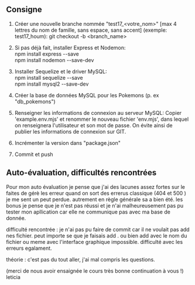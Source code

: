 ## Consigne

1. Créer une nouvelle branche nommée "test17_<votre_nom>" [max 4 lettres du nom de famille, sans espace, sans accent] (exemple: test17_houm):
git checkout -b <branch_name>

2. Si pas déjà fait, installer Express et Nodemon:  
npm install express --save  
npm install nodemon --save-dev

3. Installer Sequelize et le driver MySQL:  
npm install sequelize --save  
npm install mysql2 --save-dev

4. Créer la base de données MySQL pour les Pokemons (p. ex "db_pokemons")

5. Renseigner les informations de connexion au serveur MySQL:
Copier 'example.env.mjs' et renommer le nouveau fichier 'env.mjs', dans lequel on renseignera l'utilisateur et son mot de passe.
On évite ainsi de publier les informations de connexion sur GIT.

6. Incrémenter la version dans "package.json"

7. Commit et push

## Auto-évaluation, difficultés rencontrées

Pour mon auto évaluation je pense que j'ai des lacunes assez fortes sur le faites de gérè les erreur quand on sort des 
errerus classique (404 et 500 ) je me sent un peut perdue. autrement en règle générale sa a bien été. les bonus je pense que je n'est pas réussi et  je 
n'ai malheureusement pas pu tester mon apllication car elle ne communique pas avec ma base de donnée. 

difficulté rencontrée : 
je n'ai pas pu faire de commit car il ne voulait pas add nes fichier. peut importe se que je faisais add . ou bien add avec le 
nom du fichier ou meme avec l'interface graphique impossible. difficulté avec les erreurs egalament. 

théorie : 
c'est pas du tout aller, j'ai mal compris les questions.

(merci de nous avoir ensaignée le cours très bonne continuation à vous !)
leticia 